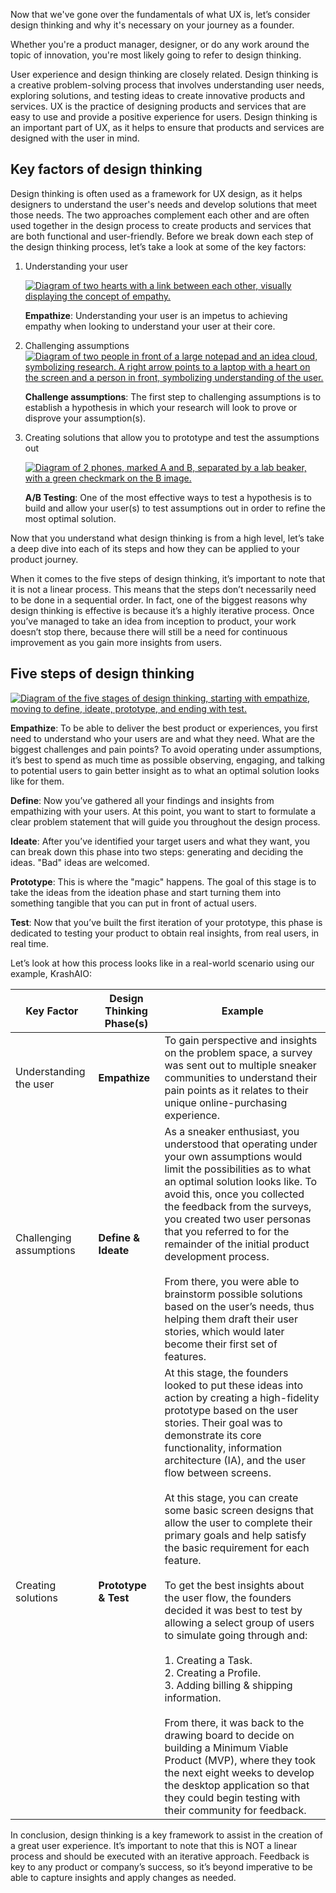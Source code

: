 ﻿Now that we've gone over the fundamentals of what UX is, let’s consider design thinking and why it's necessary on your journey as a founder.

Whether you're a product manager, designer, or do any work around the topic of innovation, you're most likely going to refer to design thinking.

User experience and design thinking are closely related. Design thinking is a creative problem-solving process that involves understanding user needs, exploring solutions, and testing ideas to create innovative products and services. UX is the practice of designing products and services that are easy to use and provide a positive experience for users. Design thinking is an important part of UX, as it helps to ensure that products and services are designed with the user in mind.

## Key factors of design thinking

Design thinking is often used as a framework for UX design, as it helps designers to understand the user's needs and develop solutions that meet those needs. The two approaches complement each other and are often used together in the design process to create products and services that are both functional and user-friendly. Before we break down each step of the design thinking process, let’s take a look at some of the key factors:

1. Understanding your user

    [ ![Diagram of two hearts with a link between each other, visually displaying the concept of empathy.](../media/empathize.png)](../media/empathize-high-resolution.png#lightbox)

    **Empathize**: Understanding your user is an impetus to achieving empathy when looking to understand your user at their core.

2. Challenging assumptions
    [ ![Diagram of two people in front of a large notepad and an idea cloud, symbolizing research. A right arrow points to a laptop with a heart on the screen and a person in front, symbolizing understanding of the user.](../media/understand-user.png)](../media/understand-user-high-resolution.png#lightbox)

    **Challenge assumptions**: The first step to challenging assumptions is to establish a hypothesis in which your research will look to prove or disprove your assumption(s).

3. Creating solutions that allow you to prototype and test the assumptions out

    [ ![Diagram of 2 phones, marked A and B, separated by a lab beaker, with a green checkmark on the B image.](../media/hypothesis.png)](../media/hypothesis-high-resolution.png#lightbox)

    **A/B Testing**: One of the most effective ways to test a hypothesis is to build and allow your user(s) to test assumptions out in order to refine the most optimal solution.

Now that you understand what design thinking is from a high level, let’s take a deep dive into each of its steps and how they can be applied to your product journey.

When it comes to the five steps of design thinking, it’s important to note that it is not a linear process. This means that the steps don’t necessarily need to be done in a sequential order. In fact, one of the biggest reasons why design thinking is effective is because it’s a highly iterative process. Once you’ve managed to take an idea from inception to product, your work doesn’t stop there, because there will still be a need for continuous improvement as you gain more insights from users.

## Five steps of design thinking

[ ![Diagram of the five stages of design thinking, starting with empathize, moving to define, ideate, prototype, and ending with test.](../media/design-thinking.png)](../media/design-thinking-high-resolution.png#lightbox)

**Empathize**: To be able to deliver the best product or experiences, you first need to understand who your users are and what they need. What are the biggest challenges and pain points? To avoid operating under assumptions, it’s best to spend as much time as possible observing, engaging, and talking to potential users to gain better insight as to what an optimal solution looks like for them.

**Define**: Now you’ve gathered all your findings and insights from empathizing with your users. At this point, you want to start to formulate a clear problem statement that will guide you throughout the design process.

**Ideate**: After you’ve identified your target users and what they want, you can break down this phase into two steps: generating and deciding the ideas. "Bad" ideas are welcomed.

**Prototype**: This is where the "magic" happens. The goal of this stage is to take the ideas from the ideation phase and start turning them into something tangible that you can put in front of actual users.

**Test**: Now that you’ve built the first iteration of your prototype, this phase is dedicated to testing your product to obtain real insights, from real users, in real time.

Let’s look at how this process looks like in a real-world scenario using our example, KrashAIO:

| Key Factor | Design Thinking Phase(s) | Example |
| ---------- | ------------------------ | ------- |
| Understanding the user | **Empathize** | To gain perspective and insights on the problem space, a survey was sent out to multiple sneaker communities to understand their pain points as it relates to their unique online-purchasing experience. |
| Challenging assumptions | **Define & Ideate** | As a sneaker enthusiast, you understood that operating under your own assumptions would limit the possibilities as to what an optimal solution looks like. To avoid this, once you collected the feedback from the surveys, you created two user personas that you referred to for the remainder of the initial product development process. <br/><br/>From there, you were able to brainstorm possible solutions based on the user’s needs, thus helping them draft their user stories, which would later become their first set of features. |
| Creating solutions | **Prototype & Test** | At this stage, the founders looked to put these ideas into action by creating a high-fidelity prototype based on the user stories. Their goal was to demonstrate its core functionality, information architecture (IA), and the user flow between screens.<br/><br/>At this stage, you can create some basic screen designs that allow the user to complete their primary goals and help satisfy the basic requirement for each feature.<br/><br/>To get the best insights about the user flow, the founders decided it was best to test by allowing a select group of users to simulate going through and:<br/><br/>1. Creating a Task.<br />2. Creating a Profile.<br/>3. Adding billing & shipping information.<br/><br/>From there, it was back to the drawing board to decide on building a Minimum Viable Product (MVP), where they took the next eight weeks to develop the desktop application so that they could begin testing with their community for feedback. |

In conclusion, design thinking is a key framework to assist in the creation of a great user experience. It’s important to note that this is NOT a linear process and should be executed with an iterative approach. Feedback is key to any product or company’s success, so it’s beyond imperative to be able to capture insights and apply changes as needed.
